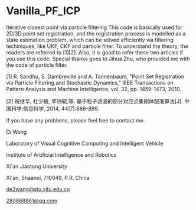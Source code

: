 # Vanilla_PF_ICP
Iterative closest point via particle filtering
This code is basically used for 2D/3D point set registration, and the registration process is modelled as a state estimation problem, which can be solved efficiently via filtering techiniques, like UKF, CKF and particle filter. 
To understand the theory, the readers are referred to [1][2]. Also, it is good to refer these two articles if you use this code.
Special thanks goes to Jihua Zhu, who provided me with the code of particle filter. 

[1]	R. Sandhu, S. Dambreville and A. Tannenbaum, "Point Set Registration via Particle Filtering and Stochastic Dynamics," IEEE Transactions on Pattern Analysis and Machine Intelligence, vol. 32, pp. 1459-1473, 2010.

[2] 祝继华, 杜少毅, 李钟毓,等. 基于粒子滤波的部分对应点集刚体配准算法[J]. 中国科学:信息科学, 2014, 44(7):886-899.

If you have any problems, please feel free to contact me.


Di Wang

Laboratory of Visual Cognitive Computing and Intelligent Vehicle

Institute of Artificial Intelligence and Robotics

Xi'an Jiaotong University

Xi'an, Shaanxi, 710049, P.R. China

de2wang@stu.xjtu.edu.cn

280868861@qq.com
